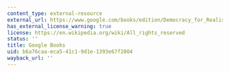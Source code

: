 ```yaml
---
content_type: external-resource
external_url: https://www.google.com/books/edition/Democracy_for_Realists/M4m9DgAAQBAJ?hl=en&gbpv=1
has_external_license_warning: true
license: https://en.wikipedia.org/wiki/All_rights_reserved
status: ''
title: Google Books
uid: b6a76caa-eca5-41c1-9d1e-1393e67f2804
wayback_url: ''
---
```

